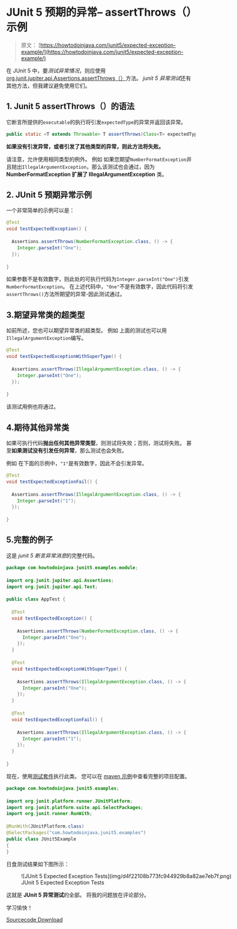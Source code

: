 # JUnit 5 预期的异常– assertThrows（）示例

> 原文： [https://howtodoinjava.com/junit5/expected-exception-example/](https://howtodoinjava.com/junit5/expected-exception-example/)

在 JUnit 5 中，要*测试异常情况*，则应使用 [org.junit.jupiter.api.Assertions.assertThrows（）](http://junit.org/junit5/docs/current/api/org/junit/jupiter/api/Assertions.html#assertThrows-java.lang.Class-org.junit.jupiter.api.function.Executable-)方法。 *junit 5 异常测试*还有其他方法，但我建议避免使用它们。

## 1\. Junit 5 assertThrows（）的语法

它断言所提供的`executable`的执行将引发`expectedType`的异常并返回该异常。

```java
public static <T extends Throwable> T assertThrows(Class<T> expectedType, Executable executable)
```

**如果没有引发异常，或者引发了其他类型的异常，则此方法将失败。**

请注意，允许使用相同类型的例外。 例如 如果您期望`NumberFormatException`并且抛出`IllegalArgumentException`，那么该测试也会通过，因为 **NumberFormatException 扩展了 IllegalArgumentException** 类。

## 2\. JUnit 5 预期异常示例

一个非常简单的示例可以是：

```java
@Test
void testExpectedException() {

  Assertions.assertThrows(NumberFormatException.class, () -> {
    Integer.parseInt("One");
  });

}

```

如果参数不是有效数字，则此处的可执行代码为`Integer.parseInt("One")`引发`NumberFormatException`。 在上述代码中，`"One"`不是有效数字，因此代码将引发`assertThrows()`方法所期望的异常-因此测试通过。

## 3.期望异常类的超类型

如前所述，您也可以期望异常类的超类型。 例如 上面的测试也可以用`IllegalArgumentException`编写。

```java
@Test
void testExpectedExceptionWithSuperType() {

  Assertions.assertThrows(IllegalArgumentException.class, () -> {
    Integer.parseInt("One");
  });

}

```

该测试用例也将通过。

## 4.期待其他异常类

如果可执行代码**抛出任何其他异常类型**，则测试将失败；否则，测试将失败。 甚至**如果测试没有引发任何异常**，那么测试也会失败。

例如 在下面的示例中，`"1"`是有效数字，因此不会引发异常。

```java
@Test
void testExpectedExceptionFail() {

  Assertions.assertThrows(IllegalArgumentException.class, () -> {
    Integer.parseInt("1");
  });

}

```

## 5.完整的例子

这是 *junit 5 断言异常消息*的完整代码。

```java
package com.howtodoinjava.junit5.examples.module;

import org.junit.jupiter.api.Assertions;
import org.junit.jupiter.api.Test;

public class AppTest {

  @Test
  void testExpectedException() {

    Assertions.assertThrows(NumberFormatException.class, () -> {
      Integer.parseInt("One");
    });
  }

  @Test
  void testExpectedExceptionWithSuperType() {

    Assertions.assertThrows(IllegalArgumentException.class, () -> {
      Integer.parseInt("One");
    });
  }

  @Test
  void testExpectedExceptionFail() {

    Assertions.assertThrows(IllegalArgumentException.class, () -> {
      Integer.parseInt("1");
    });
  }

}

```

现在，使用[测试套件](//howtodoinjava.com/junit-5/junit5-test-suites-examples/)执行此类。 您可以在 [maven 示例](//howtodoinjava.com/junit-5/junit-5-maven-dependency-pom-xml-example/)中查看完整的项目配置。

```java
package com.howtodoinjava.junit5.examples;

import org.junit.platform.runner.JUnitPlatform;
import org.junit.platform.suite.api.SelectPackages;
import org.junit.runner.RunWith;

@RunWith(JUnitPlatform.class)
@SelectPackages("com.howtodoinjava.junit5.examples")
public class JUnit5Example 
{
}

```

日食测试结果如下图所示：

<figure aria-describedby="caption-attachment-7899" class="wp-caption aligncenter" id="attachment_7899" style="width: 573px">![JUnit 5 Expected Exception Tests](img/d4f22108b773fc944929b8a82ae7eb7f.png)

<figcaption class="wp-caption-text" id="caption-attachment-7899">JUnit 5 Expected Exception Tests</figcaption>

</figure>

这就是 **JUnit 5 异常测试**的全部。 将我的问题放在评论部分。

学习愉快！

[Sourcecode Download](https://github.com/lokeshgupta1981/Junit5Examples/tree/master/JUnit5Examples)